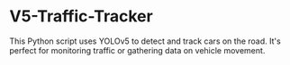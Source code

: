 # V5-Traffic-Tracker
This Python script uses YOLOv5 to detect and track cars on the road. It's perfect for monitoring traffic or gathering data on vehicle movement.

